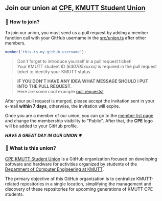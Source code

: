 ## Join our union at [CPE, KMUTT Student Union](https://github.com/cpe-kmutt-student)

### 🤔 How to join?

To join our union, you must send us a pull request by adding a member function call with your GitHub username in the [src/union.ts](https://github.com/cpe-kmutt-student/invitation/blob/main/src/union.ts) after other members.

```ts
member('this-is-my-github-username');
```
> Don't forget to introduce yourself in a pull request ticket!  
> Your KMUTT student ID *(630705xxxxx)* is required in the pull request ticket to identify your KMUTT status.

> **IF YOU DON'T HAVE ANY IDEA WHAT MESSAGE SHOULD I PUT INTO THE PULL REQUEST**.  
> Here are some cool example [pull requests!](https://github.com/cpe-kmutt-student/invitation/issues?q=label%3A%22%F0%9F%98%8E+Joke+Award%22%2C%22%F0%9F%94%96+Title+Award%22)

After your pull request is merged, please accept the invitation sent in your e-mail **within 7 days**,
otherwise, the invitation will expire.

Once you are a member of our union, you can go to the [member list page](https://github.com/orgs/cpe-kmutt-student/people) and change the membership visibility to "Public". After that, the **CPE** logo will be added to your GitHub profile.

***HAVE A GREAT DAY IN OUR UNION 💗***

### 🤔 What is this union?

[CPE KMUTT Student Union](https://github.com/cpe-kmutt-student) is a GitHub organization focused on developing software and hardware for activities organized by students of the [Department of Computer Engineering at KMUTT](https://cpe.kmutt.ac.th/).

The primary objective of this GitHub organization is to centralize KMUTT-related repositories in a single location, simplifying the management and discovery of these repositories for upcoming generations of KMUTT CPE students.
